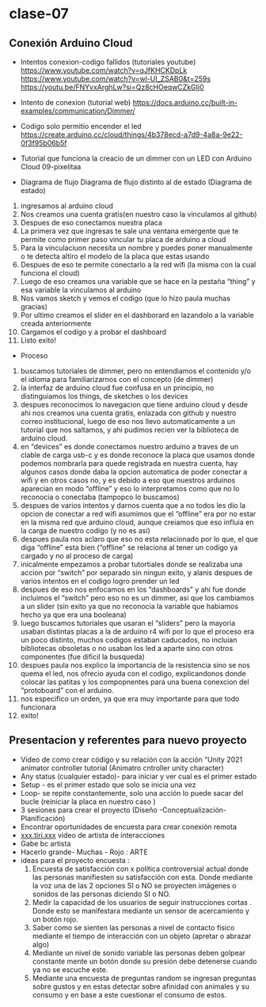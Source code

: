 # clase-07
## Conexión Arduino Cloud

- Intentos conexion-codigo fallidos  (tutoriales youtube)
https://www.youtube.com/watch?v=qJfKHCKDpLk
https://www.youtube.com/watch?v=wl-UI_ZSAB0&t=259s
https://youtu.be/FNYvxArghLw?si=Qz8cHOeqwCZkGIj0

- Intento de conexion (tutorial web)
https://docs.arduino.cc/built-in-examples/communication/Dimmer/

- Codigo solo permitio encender el led 
 https://create.arduino.cc/cloud/things/4b378ecd-a7d9-4a8a-9e22-0f3f95b06b5f

- Tutorial que funciona la creacio de un dimmer con un LED con Arduino Cloud 09-pixelitaa
  
- Diagrama de flujo 
Diagrama de flujo distinto al de estado
(Diagrama de estado)

1. ingresamos al arduino cloud 
2. Nos creamos una cuenta gratis(en nuestro caso la vinculamos al github)
3. Despues de eso conectamos nuestra placa
4. La primera vez que ingresas te sale una ventana emergente que te permite como primer paso vincular tu placa de arduino a cloud
5. Para la vinculaciuon necesita un nombre y puedes poner manualmente o te detecta altiro el modelo de la placa que estas usando
6. Despues de eso te permite conectarlo a la red wifi (la misma con la cual funciona el cloud)
7. Luego de eso creamos una variable que se hace en la pestaña “thing” y esa variable la vinculamos al arduino
8. Nos vamos sketch y vemos el codigo (que lo hizo paula muchas gracias)
9. Por ultimo creamos el slider en el dashborard en lazandolo a la variable creada anteriormente
10. Cargamos el codigo y a probar el dashboard
11. Listo exito!

- Proceso 

1. buscamos tutoriales de dimmer, pero no entendiamos el contenido y/o el idioma para familiarizarnos con el concepto (de dimmer)
2. la interfaz de arduino cloud fue confusa en un principio, no distinguiamos los things, de sketches o los devices
3. despues reconocimos lo navegacion que tiene arduino cloud y desde ahi nos creamos una cuenta gratis, enlazada con github y nuestro correo institucional, luego de eso nos llevo automaticamente a un tutorial que nos saltamos, y ahi pudimos recien ver la biblioteca de arduino cloud.
4. en “devices” es donde conectamos nuestro arduino a traves de un clable de carga usb-c  y es donde reconoce la placa que usamos donde podemos nombrarla para quede registrada en nuestra cuenta, hay algunos casos donde daba la opcion automatica de poder conectar a wifi y en otros casos no, y es debido a eso que nuestros arduinos aparecian en modo “offline”  y eso lo interpretamos como que no lo reconocia o conectaba (tampopco lo buscamos)
5. despues de varios intentos y darnos cuenta que a no todos les dio la opcion de conectar a red wifi asumimos que el “offline” era por no estar en la misma red que arduino cloud, aunque creiamos que eso influia en la carga de nuestro codigo (y no es asi)
6. despues paula nos aclaro que eso no esta relacionado por lo que, el que diga “offline” esta bien (“offline” se relaciona al tener un codigo ya cargado y no al proceso de carga)
7. inicalmente empezamos a probar tutortiales donde se realizaba una accion por “switch” por separado sin ningun exito, y alanis despues de varios intentos en el codigo logro prender un led
8. despues de eso nos enfocamos en los “dashboards” y ahi fue donde incluimos el “switch” pero eso no es un dimmer,  asi que los cambiamos a un slider (sin exito ya que no reconocia la variable que habiamos hecho ya que era una booleana)
9. luego buscamos tutoriales que usaran el “sliders” pero la mayoria usaban distintas placas a la de arduino r4 wifi por lo que el proceso era un poco distinto, muchos codigos estaban caducados, no incluian bibliotecas obsoletas o no usaban los led a aparte sino con otros componentes (fue dificil la busqueda)
10. despues paula nos explico la importancia de la resistencia sino se nos quema el led, nos ofrecio ayuda con el codigo, explicandonos donde colocar las patitas y los compopnentes para una buena conexcion del “protoboard” con el arduino.
11. nos especifico un orden, ya que era muy importante para que todo funcionara
12. exito!

    
## Presentacion y referentes para nuevo proyecto

- Video de como crear código y su relación con la acción “Unity 2021 animator controller tutorial (Animatro cntroller unity character)
- Any status (cualquier estado)-  para iniciar y ver cual es el primer estado
- Setup - es el primer estado que solo se inicia una vez
- Loop- se repite constantemente, solo una acción lo puede sacar del bucle (reiniciar la placa en nuestro caso )
- 3 sesiones para crear el proyecto  (Diseño -Conceptualización- Planificación)
- Encontrar oportunidades de encuesta para crear conexión remota
- [xxx.tiri.xxx](http://xxx.tiri.xxx) video de artista de interacciones
- Gabe bc artista
- Hacerlo grande- Muchas - Rojo : ARTE
- ideas para el proyecto encuesta :
    1. Encuesta de satisfacción con x política controversial actual donde las personas manifiesten su satisfacción con esta. Donde mediante la voz una de las 2 opciones SI o NO se proyecten imágenes o sonidos de las personas diciendo SI o NO.
    2. Medir la capacidad de los usuarios de seguir instrucciones cortas . Donde esto se manifestara mediante un sensor de acercamiento y un botón rojo.
    3. Saber como se sienten las personas a nivel de contacto físico mediante el tiempo de interacción con un objeto (apretar o abrazar algo)
    4. Mediante un nivel de sonido variable las personas deben golpear constante mente un botón donde su presión debe detenerse cuando ya no se escuche este.
    5. Mediante una encuesta de preguntas random se ingresan preguntas sobre gustos y en estas detectar sobre afinidad con animales y su consumo y en base a este cuestionar el consumo de estos.
